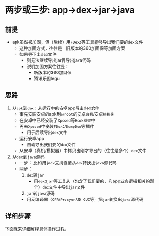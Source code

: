 # 两步或三步: app->dex->jar->java

## 前提

* apk虽然被加固，但（后续）用`FDex2`等工具能够导出我们要的`dex`文件
  * 这种加固方式，往往是：旧版本的360加固保等加固方案
  * 如果导不出dex文件
    * 则无法继续导出jar再导出java代码
    * 说明加固方案往往是：
      * 新版本的360加固保
      * 腾讯乐固legu

## 思路

1. 从`apk`到`dex`：从运行中的安卓app导出dex文件
   * 事先安装安卓的apk到`已root`的安卓`真机`/安卓`模拟器`
   * 在安卓中已经安装了`Xposed`等`Hook框架`中
   * 再去`Xposed`中安装`FDex2`/`DumpDex`等插件
     * 用于后续导出`dex`文件
   * 运行安卓app
     * 自动导出我们要的`dex`文件
   * 从安卓（真机/模拟器）中拷贝出刚才导出的（往往是多个）`dex`文件
2. 从`dex`到`java`源码
   * 一步： 比如用`jadx`支持直接从`dex`转换出`java`源代码
   * 两步：
     1. `dex`转`jar`
        * 用`dex2jar`等工具从（包含了我们要的、和app业务逻辑相关的那个）`dex`文件中导出`jar`文件
     2. `jar`转`java`源码
      * 用反编译器（`CFR`/`Procyon`/`JD-GUI`等）把`jar`转换出`java`源代码

## 详细步骤

下面就来详细解释具体操作过程。
